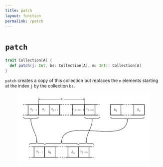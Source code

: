 ```yaml
---
title: patch
layout: function
permalink: /patch
---
```


# `patch`

~~~ scala
trait Collection[A] {
  def patch(j: Int, bs: Collection[A], m: Int): Collection[A]
}
~~~

`patch` creates a copy of this collection but replaces the `m` elements starting at the index `j` by the collection `bs`.

<figure class="diagram">
  <img src="images/patch.svg" alt="patch function">
  <!-- <figcaption class="diagram-desc"></figcaption> -->
</figure>
